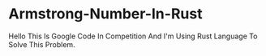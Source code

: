 # Armstrong-Number-In-Rust
Hello This Is Google Code In Competition And I'm Using Rust Language To Solve This Problem.
